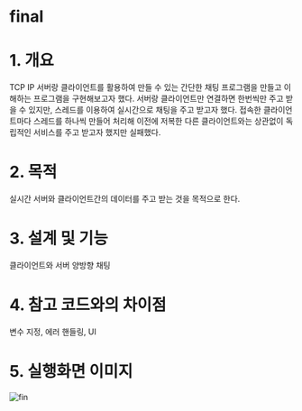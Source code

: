 # final
# 1. 개요
 TCP IP 서버랑 클라이언트를 활용하여 만들 수 있는 간단한 채팅 프로그램을 만들고 이해하는 프로그램을 구현해보고자 했다. 
 서버랑 클라이언트만 연결하면 한번씩만 주고 받을 수 있지만, 스레드를 이용하여 실시간으로 채팅을 주고 받고자 했다. 
 접속한 클라이언트마다 스레드를 하나씩 만들어 처리해 이전에 저복한 다른 클라이언트와는 상관없이 독립적인 서비스를 주고 받고자 했지만
 실패했다. 
 
# 2. 목적
 실시간 서버와 클라이언트간의 데이터를 주고 받는 것을 목적으로 한다.
 
# 3. 설계 및 기능
 클라이언트와 서버 양방향 채팅 
 
# 4. 참고 코드와의 차이점
 변수 지정, 에러 핸들링, UI
 
# 5. 실행화면 이미지 
![fin](https://user-images.githubusercontent.com/78963894/122223673-5a73aa00-ceee-11eb-89a8-20b465dc33ca.JPG)
